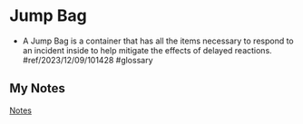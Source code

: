 # Jump Bag
- A Jump Bag is a container that has all the items necessary to respond to an incident inside to help mitigate the effects of delayed reactions. #ref/2023/12/09/101428 #glossary 
## My Notes
[Notes](mynotes/jump-bag-notes.md)
